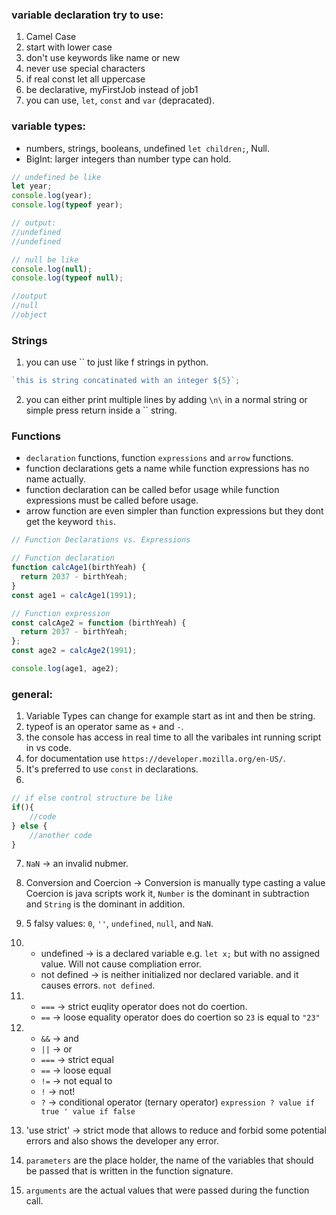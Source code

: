 ### variable declaration try to use:

1. Camel Case
2. start with lower case
3. don't use keywords like name or new
4. never use special characters
5. if real const let all uppercase
6. be declarative, myFirstJob instead of job1
7. you can use, `let`, `const` and `var` (depracated).

### variable types:

- numbers, strings, booleans, undefined `let children;`, Null.
- BigInt: larger integers than number type can hold.

```javascript
// undefined be like
let year;
console.log(year);
console.log(typeof year);

// output:
//undefined
//undefined
```

```javascript
// null be like
console.log(null);
console.log(typeof null);

//output
//null
//object
```

### Strings

1. you can use `` to just like f strings in python.

```javascript
`this is string concatinated with an integer ${5}`;
```

2. you can either print multiple lines by adding `\n\` in a normal string or simple press return inside a `` string.

### Functions

- `declaration` functions, function `expressions` and `arrow` functions.
- function declarations gets a name while function expressions has no name actually.
- function declaration can be called befor usage while function expressions must be called before usage.
- arrow function are even simpler than function expressions but they dont get the keyword `this`.

```javascript
// Function Declarations vs. Expressions

// Function declaration
function calcAge1(birthYeah) {
  return 2037 - birthYeah;
}
const age1 = calcAge1(1991);

// Function expression
const calcAge2 = function (birthYeah) {
  return 2037 - birthYeah;
};
const age2 = calcAge2(1991);

console.log(age1, age2);
```

### general:

1. Variable Types can change for example start as int and then be string.
2. typeof is an operator same as `+` and `-`.
3. the console has access in real time to all the varibales int running script in vs code.
4. for documentation use `https://developer.mozilla.org/en-US/`.
5. It's preferred to use `const` in declarations.
6.

```javascript
// if else control structure be like
if(){
    //code
} else {
    //another code
}
```

7. `NaN` -> an invalid nubmer.
8. Conversion and Coercion -> Conversion is manually type casting a value Coercion is java scripts work it, `Number` is the dominant in subtraction and `String` is the dominant in addition.
9. 5 falsy values: `0`, `''`, `undefined`, `null`, and `NaN`.
10. - undefined -> is a declared variable e.g. `let x;` but with no assigned value. Will not cause compliation error.
    - not defined -> is neither initialized nor declared variable. and it causes errors. `not defined`.
11. - `===` -> strict euqlity operator does not do coertion.
    - `==` -> loose equality operator does do coertion so `23` is equal to `"23"`

12. - `&&` -> and
    - `||` -> or
    - `===` -> strict equal
    - `==` -> loose equal
    - `!=` -> not equal to
    - `!` -> not!
    - `?` -> conditional operator (ternary operator) `expression ? value if true ' value if false`

13. 'use strict' -> strict mode that allows to reduce and forbid some potential errors and also shows the developer any error.

14. `parameters` are the place holder, the name of the variables that should be passed that is written in the function signature.
15. `arguments` are the actual values that were passed during the function call.
